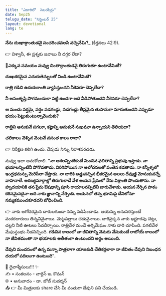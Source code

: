 ```yaml
---
title: "ఎడారిలో  సెలయేర్లు"
date: Sep25
telugu_date: "సెప్టెంబర్ 25"
layout: devotional
lang: te
---
```


**నేను దుఃఖాక్రాంతుడనై సంచరించవలసి వచ్చెనేమి?**_ (కీర్తనలు 42:9).

👉 విశ్వాసీ, ఈ ప్రశ్నకు జవాబు నీ దగ్గర లేదా? 

**📖ఎక్కువ సమయం నువ్వు చింతాక్రాంతుడవై తిరుగుతూ ఉంటావేమిటీ?**

 **దుఃఖకరమైన ఎదురుతెన్నులతో నిండి ఉంటావేమిటి?**

 **రాత్రి గడిచి ఉదయకాంతి వ్యాపిస్తుందని నీకెవరూ చెప్పలేదా?**

 **నీ అసంతృప్తి పొగమంచులా పట్టి ఉండగా అది వీడిపోతుందని నీకెవరూ చెప్పలేదా?**

 **ఆ మంచు వర్షమై, వర్షం వడగండ్లు, వడగండ్లు తీవ్రమైన తుపానుగా మారుతుందని ఎప్పుడూ భయం పెట్టుకుంటున్నావెందుకు?**

 **రాత్రిని ఆనుకునే పగలూ, కష్టాన్ని ఆనుకునే సుఖమూ ఉన్నాయని తెలియదా?**

 **చలికాలం వెళ్ళిన వెంటనే వసంత కాలం రాదా?**

👉  నిరీక్షణ కలిగి ఉండు. దేవుడు నిన్ను నిరాశపరచడు. 

నువ్వు ఇలా అనుకోవాలి. **"నా ఆశలన్నింటికంటే మించిన ఫలితాన్ని ప్రభువు ఇస్తాడు. నా భయాలన్నింటినీ పోగొడతాడు. విరిగిపోయిన నా ఆలోచనలతో వంతెన కడతాడు. నా కన్నీళ్ళలో ఇంద్రధనుస్సు మెరిసేలా చేస్తాడు. నా దారికి అడ్డువచ్చిన భీకరమైన అలలు దేవుణ్ణి మోసుకువచ్చే వాహనాలే. అరణ్యమార్గాల్లో తిరుగులాడే వేళ ఆయన ప్రేమలో నేను విశ్రాంతి పొందుతాను. నా హృదయానికి తన ప్రేమ ఔషధాన్ని పూసి గాయాలనన్నిటినీ బాగుచేశాడు. ఆయన నేర్పిన పాఠం కఠినమైనదైనా అది నాకు జ్ఞానాన్ని నేర్పింది. ఆయనలో తప్ప భూమిపై దేనిలోనూ నమ్మకముంచకూడదని బోధించింది.** 

👉 నాకు అగోచరమైన దారులగుండా నన్ను నడిపించాడు. ఆయన్ను అనుసరిస్తుంటే వంకరదారులు తిన్ననివైనాయి. మెట్టపల్లాలు చదునైనాయి. దారిప్రక్కన నాకు ఖర్జూరపు చెట్లు, చల్లని నీటి ఊటలు సేదదీర్చాయి. రాత్రివేళ మండే అగ్నిమేఘం నాకు దారి చూపింది. పగటివేళ మేఘస్థంభం నీడనిచ్చింది. **గడిచిన కాలంలో నా జీవితాన్ని నెమరు వేసుకుంటే రాబోయే కాలంలో నా జీవితమంతా నా భయాలకు అతీతంగా ఉంటుందని అర్థం అయింది.**

 **దేవుని మందసంలో ఉన్న మన్నా పాత్రలాగా యాజకుడి చేతికర్రలాగా నా జీవితం దేవుని నిబంధన దయలో పదిలంగా ఉంటుంది".**

<div class="blessing">🙏 <span class="bless-text">దైవాశ్శీసులు!!!</span> ✨</div>

<div class="credit">✍️ <span class="credit-text">▪ సంకలనం - చార్లెస్ ఇ. కౌమన్</span></div>
<div class="credit">🌐 <span class="credit-text">▪ అనువాదం - డా. జోబ్ సుదర్శన్</span></div>


<div class="share">📤 👉 <span class="share-text">మీ మిత్రులకు share చేసి మీ వంతుగా దేవుని పని చేయండి.</span></div>
